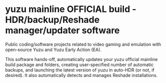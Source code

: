 # yuzu mainline OFFICIAL build - HDR/backup/Reshade manager/updater software
Public coding/software projects related to video gaming and emulation with open-source Yuzu and Yuzu Early Action (EA).

This software hands-off, automatically updates your yuzu official mainline build package and folders, creating user-specified number of automatic backups, and launching the latest version of yuzu in auto-HDR (or not, if desired). It also automatically detects and manages Reshade installations.
